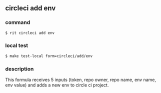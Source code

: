 ## circleci add env

### command
```bash
$ rit circleci add env
```

### local test
```bash
$ make test-local form=circleci/add/env
```

### description
This formula receives 5 inputs (token, repo owner, repo name, env name, env value) and adds a new env to circle ci project.